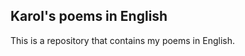 Karol's poems in English
---------------------------

This is a repository that contains my poems in English.

